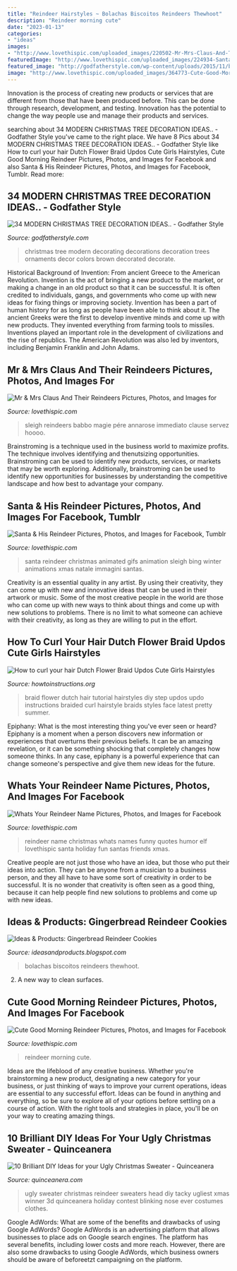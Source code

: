 ```yaml
---
title: "Reindeer Hairstyles ~ Bolachas Biscoitos Reindeers Thewhoot"
description: "Reindeer morning cute"
date: "2023-01-13"
categories:
- "ideas"
images:
- "http://www.lovethispic.com/uploaded_images/220502-Mr-Mrs-Claus-And-Their-Reindeers.jpg"
featuredImage: "http://www.lovethispic.com/uploaded_images/224934-Santa-His-Reindeer.gif"
featured_image: "http://godfatherstyle.com/wp-content/uploads/2015/11/black-christmas-tree-decorating-ideas.jpg"
image: "http://www.lovethispic.com/uploaded_images/364773-Cute-Good-Morning-Reindeer.jpg"
---
```



Innovation is the process of creating new products or services that are different from those that have been produced before. This can be done through research, development, and testing. Innovation has the potential to change the way people use and manage their products and services.

	

		
searching about 34 MODERN CHRISTMAS TREE DECORATION IDEAS.. - Godfather Style you've came to the right place. We have 8 Pics about 34 MODERN CHRISTMAS TREE DECORATION IDEAS.. - Godfather Style like How to curl your hair Dutch Flower Braid Updos Cute Girls Hairstyles, Cute Good Morning Reindeer Pictures, Photos, and Images for Facebook and also Santa &amp; His Reindeer Pictures, Photos, and Images for Facebook, Tumblr. Read more:
		
    
## 34 MODERN CHRISTMAS TREE DECORATION IDEAS.. - Godfather Style

<img loading=lazy src="http://godfatherstyle.com/wp-content/uploads/2015/11/black-christmas-tree-decorating-ideas.jpg" onerror="this.onerror=null;this.src='https://tse4.mm.bing.net/th?id=OIP.jlP0g27yIXk7FtEdA_zx1QHaHa&amp;pid=15.1';" alt="34 MODERN CHRISTMAS TREE DECORATION IDEAS.. - Godfather Style">

_Source: godfatherstyle.com_

>christmas tree modern decorating decorations decoration trees ornaments decor colors brown decorated decorate. 

	

Historical Background of Invention: From ancient Greece to the American Revolution.
Invention is the act of bringing a new product to the market, or making a change in an old product so that it can be successful. It is often credited to individuals, gangs, and governments who come up with new ideas for fixing things or improving society. Invention has been a part of human history for as long as people have been able to think about it. The ancient Greeks were the first to develop inventive minds and come up with new products. They invented everything from farming tools to missiles. Inventions played an important role in the development of civilizations and the rise of republics. The American Revolution was also led by inventors, including Benjamin Franklin and John Adams.

    
## Mr &amp; Mrs Claus And Their Reindeers Pictures, Photos, And Images For

<img loading=lazy src="http://www.lovethispic.com/uploaded_images/220502-Mr-Mrs-Claus-And-Their-Reindeers.jpg" onerror="this.onerror=null;this.src='https://tse3.mm.bing.net/th?id=OIP.QzgOZNOjVoSFmsOPD3S98wHaFj&amp;pid=15.1';" alt="Mr &amp; Mrs Claus And Their Reindeers Pictures, Photos, and Images for">

_Source: lovethispic.com_

>sleigh reindeers babbo magie pére annarose immediato clause servez hoooo. 

	

Brainstroming is a technique used in the business world to maximize profits. The technique involves identifying and thenutsizing opportunities. Brainstroming can be used to identify new products, services, or markets that may be worth exploring. Additionally, brainstroming can be used to identify new opportunities for businesses by understanding the competitive landscape and how best to advantage your company.

    
## Santa &amp; His Reindeer Pictures, Photos, And Images For Facebook, Tumblr

<img loading=lazy src="http://www.lovethispic.com/uploaded_images/224934-Santa-His-Reindeer.gif" onerror="this.onerror=null;this.src='https://tse2.mm.bing.net/th?id=OIP.HPMFOidoQxKZ6xVZqYzpMAHaF0&amp;pid=15.1';" alt="Santa &amp; His Reindeer Pictures, Photos, and Images for Facebook, Tumblr">

_Source: lovethispic.com_

>santa reindeer christmas animated gifs animation sleigh bing winter animations xmas natale immagini santas. 

	

Creativity is an essential quality in any artist. By using their creativity, they can come up with new and innovative ideas that can be used in their artwork or music. Some of the most creative people in the world are those who can come up with new ways to think about things and come up with new solutions to problems. There is no limit to what someone can achieve with their creativity, as long as they are willing to put in the effort.

    
## How To Curl Your Hair Dutch Flower Braid Updos Cute Girls Hairstyles

<img loading=lazy src="http://www.howtoinstructions.org/wp-content/uploads/2013/10/how-to-curl-your-hair-dutch-flower-braid-updos-cute-girls-hairstyles-step-by-step-diy-tutorial-instructions.jpg" onerror="this.onerror=null;this.src='https://tse1.mm.bing.net/th?id=OIP.qRK5o0tJPR6u4noWko6wDwHaFj&amp;pid=15.1';" alt="How to curl your hair Dutch Flower Braid Updos Cute Girls Hairstyles">

_Source: howtoinstructions.org_

>braid flower dutch hair tutorial hairstyles diy step updos updo instructions braided curl hairstyle braids styles face latest pretty summer. 

	

Epiphany: What is the most interesting thing you've ever seen or heard?
Epiphany is a moment when a person discovers new information or experiences that overturns their previous beliefs. It can be an amazing revelation, or it can be something shocking that completely changes how someone thinks. In any case, epiphany is a powerful experience that can change someone's perspective and give them new ideas for the future.

    
## Whats Your Reindeer Name Pictures, Photos, And Images For Facebook

<img loading=lazy src="http://www.lovethispic.com/uploaded_images/222162-Whats-Your-Reindeer-Name.jpg" onerror="this.onerror=null;this.src='https://tse3.mm.bing.net/th?id=OIP.BKsFKu6fDdT57BnTd6oQwgHaF1&amp;pid=15.1';" alt="Whats Your Reindeer Name Pictures, Photos, and Images for Facebook">

_Source: lovethispic.com_

>reindeer name christmas whats names funny quotes humor elf lovethispic santa holiday fun santas friends xmas. 

	

Creative people are not just those who have an idea, but those who put their ideas into action. They can be anyone from a musician to a business person, and they all have to have some sort of creativity in order to be successful. It is no wonder that creativity is often seen as a good thing, because it can help people find new solutions to problems and come up with new ideas.

    
## Ideas &amp; Products: Gingerbread Reindeer Cookies

<img loading=lazy src="https://4.bp.blogspot.com/-ki6q_rr9JGA/VGsW5y1W5-I/AAAAAAAAAp4/Qh5XAwBmLD8/s1600/Gingerbread+Reindeer+Cookies1.jpg" onerror="this.onerror=null;this.src='https://tse3.mm.bing.net/th?id=OIP.xgaRy7nc0Rb0s6z27MHfVAHaF5&amp;pid=15.1';" alt="Ideas &amp; Products: Gingerbread Reindeer Cookies">

_Source: ideasandproducts.blogspot.com_

>bolachas biscoitos reindeers thewhoot. 

	

2. A new way to clean surfaces.

    
## Cute Good Morning Reindeer Pictures, Photos, And Images For Facebook

<img loading=lazy src="http://www.lovethispic.com/uploaded_images/364773-Cute-Good-Morning-Reindeer.jpg" onerror="this.onerror=null;this.src='https://tse4.mm.bing.net/th?id=OIP._miZxtxGzOO5xqUSWyTqqAHaKf&amp;pid=15.1';" alt="Cute Good Morning Reindeer Pictures, Photos, and Images for Facebook">

_Source: lovethispic.com_

>reindeer morning cute. 

	

Ideas are the lifeblood of any creative business. Whether you're brainstorming a new product, designating a new category for your business, or just thinking of ways to improve your current operations, ideas are essential to any successful effort. Ideas can be found in anything and everything, so be sure to explore all of your options before settling on a course of action. With the right tools and strategies in place, you'll be on your way to creating amazing things.

    
## 10 Brilliant DIY Ideas For Your Ugly Christmas Sweater - Quinceanera

<img loading=lazy src="http://www.quinceanera.com/wp-content/uploads/2015/11/ugly-8.jpg" onerror="this.onerror=null;this.src='https://tse3.mm.bing.net/th?id=OIP.oYfoW7N5fIW9vXdlINHT1QAAAA&amp;pid=15.1';" alt="10 Brilliant DIY Ideas for your Ugly Christmas Sweater - Quinceanera">

_Source: quinceanera.com_

>ugly sweater christmas reindeer sweaters head diy tacky ugliest xmas winner 3d quinceanera holiday contest blinking nose ever costumes clothes. 

	

Google AdWords: What are some of the benefits and drawbacks of using Google AdWords?
Google AdWords is an advertising platform that allows businesses to place ads on Google search engines. The platform has several benefits, including lower costs and more reach. However, there are also some drawbacks to using Google AdWords, which business owners should be aware of beforeetzt campaigning on the platform.

